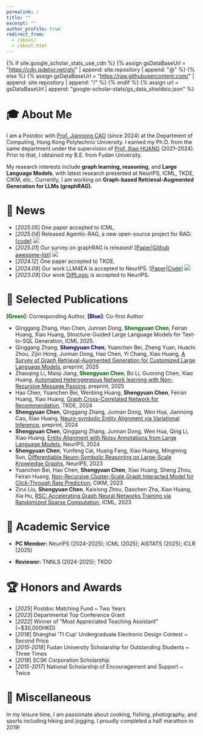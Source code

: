```yaml
---
permalink: /
title: ""
excerpt: ""
author_profile: true
redirect_from: 
  - /about/
  - /about.html
---
```


{% if site.google_scholar_stats_use_cdn %}
{% assign gsDataBaseUrl = "https://cdn.jsdelivr.net/gh/" | append: site.repository | append: "@" %}
{% else %}
{% assign gsDataBaseUrl = "https://raw.githubusercontent.com/" | append: site.repository | append: "/" %}
{% endif %}
{% assign url = gsDataBaseUrl | append: "google-scholar-stats/gs_data_shieldsio.json" %}

<span class='anchor' id='about-me'></span>

# 🎓 About Me

I am a Postdoc with [Prof. Jiannong CAO](https://www4.comp.polyu.edu.hk/~csjcao/) (since 2024) at the Department of Computing, Hong Kong Polytechnic University. I earned my Ph.D. from the same department under the supervision of [Prof. Xiao HUANG](https://www4.comp.polyu.edu.hk/~xiaohuang/index.html) (2021–2024). Prior to that, I obtained my B.E. from Fudan University.

My research interests include **graph learning, reasoning**, and **Large Language Models**, with latest research presented at NeurIPS, ICML, TKDE, CIKM, etc.. Currently, I am working on **Graph-based Retrieval-Augmented Generation for LLMs (graphRAG).** 

# 🎉 News
- [*2025.05*] One paper accepted to ICML.
- [*2025.04*] Released Agentic-RAG, a new open-source project for RAG: [[code](https://github.com/chensyCN/Agentic-RAG)] [![](https://img.shields.io/github/stars/chensyCN/Agentic-RAG)](https://github.com/chensyCN/Agentic-RAG)
- [*2025.01*] Our survey on graphRAG is released! [[Paper](https://arxiv.org/abs/2501.13958)\|[Github awesome-list](https://github.com/DEEP-PolyU/Awesome-GraphRAG)] [![](https://img.shields.io/github/stars/DEEP-PolyU/Awesome-GraphRAG)](https://github.com/DEEP-PolyU/Awesome-GraphRAG)
- [*2024.12*] One paper accepted to TKDE.
- [*2024.09*] Our work LLM4EA is accepted to NeurIPS. [[Paper](https://openreview.net/forum?id=qfCQ54ZTX1)\|[Code](https://github.com/chensyCN/llm4ea_official)] [![](https://img.shields.io/github/stars/chensyCN/llm4ea_official)](https://github.com/chensyCN/llm4ea_official)
- [*2023.09*] Our work [DiffLogic](https://openreview.net/forum?id=bETvUctiTR) is accepted to NeurIPS.

# 📔 Selected Publications 

<span style="color: #006400">**[Green]**</span>: Corresponding Author, <span style="color: #000080">**[Blue]**</span>: Co-first Author
- Qinggang Zhang, Hao Chen, Junnan Dong,  <span style="color: #006400">**Shengyuan Chen**</span>, Feiran Huang, Xiao Huang, Structure-Guided Large Language Models for Text-to-SQL Generation, ICML 2025.
- Qinggang Zhang, <span style="color: #000080">**Shengyuan Chen**</span>, Yuanchen Bei, Zheng Yuan, Huachi Zhou, Zijin Hong, Junnan Dong, Hao Chen, Yi Chang, Xiao Huang, [A Survey of Graph Retrieval-Augmented Generation for Customized Large Language Models](https://arxiv.org/abs/2501.13958), preprint, 2025
- Zhaoqing Li, Maiqi Jiang, <span style="color: #006400">**Shengyuan Chen**</span>, Bo Li, Guorong Chen, Xiao Huang, [Automated Heterogeneous Network learning with Non-Recursive Message Passing](https://arxiv.org/abs/2501.07598), preprint, 2025
- Hao Chen, Yuanchen Bei, Wenbing Huang, **Shengyuan Chen**, Feiran Huang, Xiao Huang, [Graph Cross-Correlated Network for Recommendation](https://ieeexplore.ieee.org/document/10759834), TKDE, 2024
- **Shengyuan Chen**, Qinggang Zhang, Junnan Dong, Wen Hua, Jiannong Cao, Xiao Huang, [Neuro-symbolic Entity Alignment via Variational Inference](https://arxiv.org/abs/2410.04153), preprint, 2024
- **Shengyuan Chen**, Qinggang Zhang, Junnan Dong, Wen Hua, Qing Li, Xiao Huang, [Entity Alignment with Noisy Annotations from Large Language Models](https://openreview.net/forum?id=qfCQ54ZTX1), NeurIPS, 2024
- **Shengyuan Chen**, Yunfeng Cai, Huang Fang, Xiao Huang, Mingming Sun, [Differentiable Neuro-Symbolic Reasoning on Large-Scale Knowledge Graphs](https://openreview.net/forum?id=bETvUctiTR), NeurIPS, 2023
- Yuanchen Bei, Hao Chen, **Shengyuan Chen**, Xiao Huang, Sheng Zhou, Feiran Huang, [Non-Recursive Cluster-Scale Graph Interacted Model for Click-Through Rate Prediction](https://dl.acm.org/doi/10.1145/3583780.3615180), CIKM, 2023
- Zirui Liu, **Shengyuan Chen**, Kaixiong Zhou, Daochen Zha, Xiao Huang, Xia Hu, [RSC: Accelerating Graph Neural Networks Training via Randomized Sparse Computation](https://openreview.net/forum?id=GnsqiJwDzN), ICML, 2023

# 💼 Academic Service

- **PC Member:** NeurIPS (2024-2025); ICML (2025); AISTATS (2025); ICLR (2025)

- **Reviewer:** TNNLS (2024-2025); TKDD

<!-- - **Teaching Assistant:** Big Data Analytics (2023 Spring/ 2022 Spring); Object-oriented Programming (2022 Fall); Discrete Mathematics (2021 Fall); Human Computer Interaction (2021 Spring); Computer Networking (2020 Spring); Information Systems (2019 Fall) -->

# 🏆 Honors and Awards
- [*2025*] Postdoc Matching Fund ~ Two Years
- [*2023*] Departmental Top Conference Grant
- [*2022*] Winner of "Most Appreciated Teaching Assistant" (~$30,000HKD)
- [*2018*] Shanghai 'TI Cup' Undergraduate Electronic Design Contest ~ Second Price
- [*2015-2018*] Fudan University Scholarship for Outstanding Students ~ Three Times
- [*2018*] SCSK Corporation Scholarship
- [*2015-2017*] National Scholarship of Encouragement and Support ~ Twice

# 🎨 Miscellaneous

In my leisure time, I am passionate about cooking, fishing, photography, and sports including hiking and jogging. I proudly completed a half marathon in 2019!